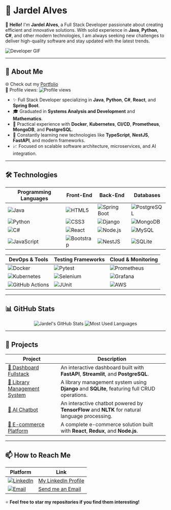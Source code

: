 # 🦅 Jardel Alves 

👋 **Hello!** I'm **Jardel Alves**, a Full Stack Developer passionate about creating efficient and innovative solutions. With solid experience in **Java**, **Python**, **C#**, and other modern technologies, I am always seeking new challenges to deliver high-quality software and stay updated with the latest trends.

![Developer GIF](https://i.giphy.com/media/v1.Y2lkPTc5MGI3NjExeDZzZWVtZnVpeG0zZmtremR1M29pbWQxY2pyZ2FvZjZzeTAydDJodiZlcD12MV9pbnRlcm5hbF9naWZfYnlfaWQmY3Q9Zw/hGjr3wcwjGG99V6vIY/giphy.gif)

---

## 🚀 About Me

🌐 Check out my [Portfolio](https://jardelva96.github.io/)  
👀 Profile views: ![Profile views](https://komarev.com/ghpvc/?username=jardelva96&color=blue)

- ✨ Full Stack Developer specializing in **Java**, **Python**, **C#**, **React**, and **Spring Boot**.
- 🎓 Graduated in **Systems Analysis and Development** and **Mathematics**.
- 🌱 Practical experience with **Docker**, **Kubernetes**, **CI/CD**, **Prometheus**, **MongoDB**, and **PostgreSQL**.
- 🧠 Constantly learning new technologies like **TypeScript**, **NestJS**, **FastAPI**, and modern frameworks.
- 📈 Focused on scalable software architecture, microservices, and AI integration.

---

## 🛠️ Technologies

| **Programming Languages**     | **Front-End**        | **Back-End**            | **Databases**           |
|--------------------------------|----------------------|-------------------------|-------------------------|
| ![Java](https://img.shields.io/badge/Java-ED8B00?style=for-the-badge&logo=java&logoColor=white) | ![HTML5](https://img.shields.io/badge/HTML5-E34F26?style=for-the-badge&logo=html5&logoColor=white) | ![Spring Boot](https://img.shields.io/badge/Spring_Boot-6DB33F?style=for-the-badge&logo=springboot&logoColor=white) | ![PostgreSQL](https://img.shields.io/badge/PostgreSQL-316192?style=for-the-badge&logo=postgresql&logoColor=white) |
| ![Python](https://img.shields.io/badge/Python-3776AB?style=for-the-badge&logo=python&logoColor=white) | ![CSS3](https://img.shields.io/badge/CSS3-1572B6?style=for-the-badge&logo=css3&logoColor=white) | ![Django](https://img.shields.io/badge/Django-092E20?style=for-the-badge&logo=django&logoColor=white) | ![MongoDB](https://img.shields.io/badge/MongoDB-47A248?style=for-the-badge&logo=mongodb&logoColor=white) |
| ![C#](https://img.shields.io/badge/C%23-239120?style=for-the-badge&logo=c-sharp&logoColor=white) | ![React](https://img.shields.io/badge/React-20232A?style=for-the-badge&logo=react&logoColor=61DAFB) | ![Node.js](https://img.shields.io/badge/Node.js-339933?style=for-the-badge&logo=nodedotjs&logoColor=white) | ![MySQL](https://img.shields.io/badge/MySQL-4479A1?style=for-the-badge&logo=mysql&logoColor=white) |
| ![JavaScript](https://img.shields.io/badge/JavaScript-F7DF1E?style=for-the-badge&logo=javascript&logoColor=black) | ![Bootstrap](https://img.shields.io/badge/Bootstrap-563D7C?style=for-the-badge&logo=bootstrap&logoColor=white) | ![NestJS](https://img.shields.io/badge/NestJS-E0234E?style=for-the-badge&logo=nestjs&logoColor=white) | ![SQLite](https://img.shields.io/badge/SQLite-003B57?style=for-the-badge&logo=sqlite&logoColor=white) |

| **DevOps & Tools**            | **Testing Frameworks**    | **Cloud & Monitoring**  |
|--------------------------------|---------------------------|--------------------------|
| ![Docker](https://img.shields.io/badge/Docker-2496ED?style=for-the-badge&logo=docker&logoColor=white) | ![Pytest](https://img.shields.io/badge/Pytest-0A9EDC?style=for-the-badge&logo=pytest&logoColor=white) | ![Prometheus](https://img.shields.io/badge/Prometheus-E6522C?style=for-the-badge&logo=prometheus&logoColor=white) |
| ![Kubernetes](https://img.shields.io/badge/Kubernetes-326CE5?style=for-the-badge&logo=kubernetes&logoColor=white) | ![Selenium](https://img.shields.io/badge/Selenium-43B02A?style=for-the-badge&logo=selenium&logoColor=white) | ![Grafana](https://img.shields.io/badge/Grafana-F46800?style=for-the-badge&logo=grafana&logoColor=white) |
| ![GitHub Actions](https://img.shields.io/badge/GitHub_Actions-2088FF?style=for-the-badge&logo=githubactions&logoColor=white) | ![JUnit](https://img.shields.io/badge/JUnit-25A162?style=for-the-badge&logo=junit5&logoColor=white) | ![AWS](https://img.shields.io/badge/AWS-232F3E?style=for-the-badge&logo=amazonaws&logoColor=white) |

---

## 📊 GitHub Stats

<div align="center">
  <img src="https://github-readme-stats.vercel.app/api?username=jardelva96&show_icons=true&theme=radical&count_private=true" alt="Jardel's GitHub Stats" />
  <img src="https://github-readme-stats.vercel.app/api/top-langs/?username=jardelva96&layout=compact&theme=radical&langs_count=12" alt="Most Used Languages" />
</div>

---

## 🌱 Projects

| **Project**                                  | **Description**                                                                 |
|----------------------------------------------|---------------------------------------------------------------------------------|
| [🔹 Dashboard Fullstack](https://github.com/jardelva96/dashboard_fullstack)       | An interactive dashboard built with **FastAPI**, **Streamlit**, and **PostgreSQL**. |
| [🔹 Library Management System](https://github.com/jardelva96/library-management-system) | A library management system using **Django** and **SQLite**, featuring full CRUD operations. |
| [🔹 AI Chatbot](https://github.com/jardelva96/ai-chatbot)                         | An interactive chatbot powered by **TensorFlow** and **NLTK** for natural language processing. |
| [🔹 E-commerce Platform](https://github.com/jardelva96/e-commerce-website)       | A complete e-commerce solution built with **React**, **Redux**, and **Node.js**. |

---

## 📫 How to Reach Me

| Platform      | Link                                                                 |
|----------------|----------------------------------------------------------------------|
| [![LinkedIn](https://img.shields.io/badge/LinkedIn-0077B5?style=for-the-badge&logo=linkedin&logoColor=white)](https://www.linkedin.com/in/jardel-alves96/) | [My LinkedIn Profile](https://www.linkedin.com/in/jardel-alves96/) |
| [![Email](https://img.shields.io/badge/Email-D14836?style=for-the-badge&logo=gmail&logoColor=white)](mailto:jardel.va96@gmail.com) | [Send me an Email](mailto:jardel.va96@gmail.com) |

⭐️ **Feel free to star my repositories if you find them interesting!**
